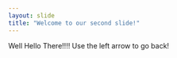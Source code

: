 ```yaml
---
layout: slide
title: "Welcome to our second slide!"
---
```

Well Hello There!!!!
Use the left arrow to go back!
